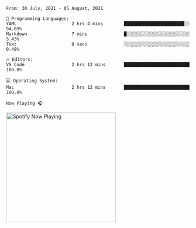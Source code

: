 <!--START_SECTION:waka-->
```text
From: 30 July, 2021 - 05 August, 2021

💬 Programming Languages: 
YAML                     2 hrs 4 mins        ███████████████████████░░   94.09% 
Markdown                 7 mins              █░░░░░░░░░░░░░░░░░░░░░░░░   5.43% 
Text                     0 secs              ░░░░░░░░░░░░░░░░░░░░░░░░░   0.48%

🔥 Editors: 
VS Code                  2 hrs 12 mins       █████████████████████████   100.0%

💻 Operating System: 
Mac                      2 hrs 12 mins       █████████████████████████   100.0%

```


<!--END_SECTION:waka-->

`Now Playing 🎧`

[<img src="https://spotify-now-playing-cyan-seven.vercel.app/api/spotify-playing" alt="Spotify Now Playing" width="300" />](https://open.spotify.com/user/gregnrobinson-ca)



